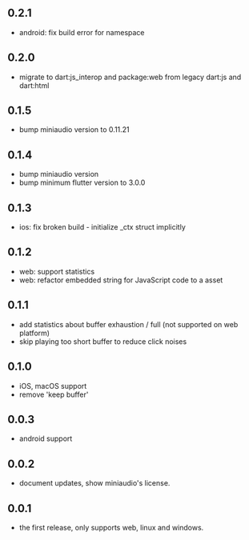 ## 0.2.1
- android: fix build error for namespace

## 0.2.0
- migrate to dart:js_interop and package:web from legacy dart:js and dart:html

## 0.1.5
* bump miniaudio version to 0.11.21

## 0.1.4

* bump miniaudio version
* bump minimum flutter version to 3.0.0

## 0.1.3

* ios: fix broken build - initialize _ctx struct implicitly

## 0.1.2

* web: support statistics
* web: refactor embedded string for JavaScript code to a asset

## 0.1.1

* add statistics about buffer exhaustion / full (not supported on web platform)
* skip playing too short buffer to reduce click noises

## 0.1.0

* iOS, macOS support
* remove 'keep buffer'

## 0.0.3

* android support

## 0.0.2

* document updates, show miniaudio's license.

## 0.0.1

* the first release, only supports web, linux and windows.
